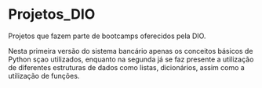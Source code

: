 # Projetos_DIO
Projetos que fazem parte de bootcamps oferecidos pela DIO.

Nesta primeira versão do sistema bancário apenas os conceitos básicos de Python sçao utilizados, enquanto na segunda já se faz presente a utilização de diferentes estruturas de dados como listas, dicionários, assim como a utilização de funções.
